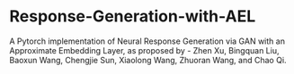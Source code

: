 # Response-Generation-with-AEL
A Pytorch implementation of Neural Response Generation via GAN with an Approximate Embedding Layer, as proposed by - Zhen Xu, Bingquan Liu, Baoxun Wang, Chengjie Sun, Xiaolong Wang, Zhuoran Wang, and Chao Qi.
